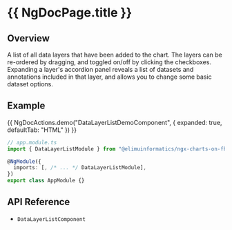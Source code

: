 # {{ NgDocPage.title }}

## Overview

A list of all data layers that have been added to the chart. The layers can be re-ordered by dragging, and toggled on/off by clicking the checkboxes. Expanding a layer's accordion panel reveals a list of datasets and annotations included in that layer, and allows you to change some basic dataset options.

## Example

{{ NgDocActions.demo("DataLayerListDemoComponent", { expanded: true, defaultTab: "HTML" }) }}

```ts
// app.module.ts
import { DataLayerListModule } from "@elimuinformatics/ngx-charts-on-fhir";

@NgModule({
  imports: [, /* ... */ DataLayerListModule],
})
export class AppModule {}
```

## API Reference

- `DataLayerListComponent`
